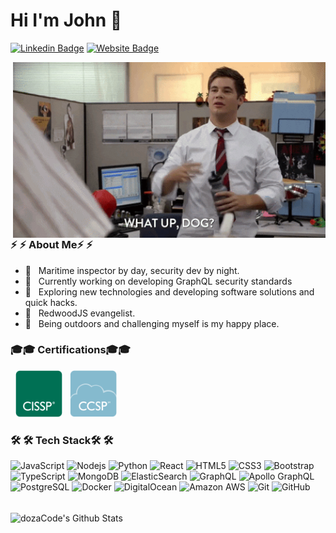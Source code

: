 # Hi I'm John 👋 
[![Linkedin Badge](https://img.shields.io/badge/-John-blue?style=flat&logo=Linkedin&logoColor=white&link=https://www.linkedin.com/in/j0hnM/)](https://www.linkedin.com/in/j0hnM)
[![Website Badge](https://img.shields.io/badge/-John.io-47CCCC?style=flat&logo=Google-Chrome&logoColor=white&link=https://thyresson.io)](https://johnmendoza.dev)

<img align="right" alt="GIF" src="https://raw.githubusercontent.com/dozaCode/dozaCode/master/whatup.gif" width="500"/>

<h3> ⚡ ⚡   About Me⚡ ⚡  </h3>

- 💼 &nbsp; Maritime inspector by day, security dev by night.
- 🔭 &nbsp; Currently working on developing GraphQL security standards
- 🤔 &nbsp; Exploring new technologies and developing software solutions and quick hacks.
- 🚀 &nbsp; RedwoodJS evangelist.
- 🌄 &nbsp; Being outdoors and challenging myself is my happy place.
<h3>🎓🎓 Certifications🎓🎓 </h3>

<p align="left">
&nbsp; <a href="https://www.credly.com/badges/ff7b94eb-4f22-4c91-b530-1e5a770334fe/public_url" target="_blank" rel="noopener noreferrer"><img src="https://raw.githubusercontent.com/dozaCode/dozaCode/master/CISSP.png" width="75" /></a>  
&nbsp; <a href="https://www.credly.com/badges/5206763f-0eac-4ede-ada7-c12e6ce82032/public_url" target="_blank" rel="noopener noreferrer"><img src="https://raw.githubusercontent.com/dozaCode/dozaCode/master/CCSP.png" width="75" /></a>  
</p>


<h3>🛠 🛠 Tech Stack🛠 🛠 </h3>

![JavaScript](https://img.shields.io/badge/-JavaScript-black?style=flat-square&logo=javascript)
![Nodejs](https://img.shields.io/badge/-Nodejs-black?style=flat-square&logo=Node.js)
![Python](https://img.shields.io/badge/-Python-black?style=flat-square&logo=Python)
![React](https://img.shields.io/badge/-React-black?style=flat-square&logo=react)
![HTML5](https://img.shields.io/badge/-HTML5-E34F26?style=flat-square&logo=html5&logoColor=white)
![CSS3](https://img.shields.io/badge/-CSS3-1572B6?style=flat-square&logo=css3)
![Bootstrap](https://img.shields.io/badge/-Bootstrap-563D7C?style=flat-square&logo=bootstrap)
![TypeScript](https://img.shields.io/badge/-TypeScript-007ACC?style=flat-square&logo=typescript)
![MongoDB](https://img.shields.io/badge/-MongoDB-black?style=flat-square&logo=mongodb)
![ElasticSearch](https://img.shields.io/badge/-ElasticSearch-005571?style=flat-square&logo=elasticsearch)
![GraphQL](https://img.shields.io/badge/-GraphQL-E10098?style=flat-square&logo=graphql)
![Apollo GraphQL](https://img.shields.io/badge/-Apollo%20GraphQL-311C87?style=flat-square&logo=apollo-graphql)
![PostgreSQL](https://img.shields.io/badge/-PostgreSQL-336791?style=flat-square&logo=postgresql)
![Docker](https://img.shields.io/badge/-Docker-black?style=flat-square&logo=docker)
![DigitalOcean](https://img.shields.io/badge/-Digital%20Ocean-darkblue?style=flat-square&logo=digitalocean)
![Amazon AWS](https://img.shields.io/badge/Amazon%20AWS-232F3E?style=flat-square&logo=amazon-aws)
![Git](https://img.shields.io/badge/-Git-black?style=flat-square&logo=git)
![GitHub](https://img.shields.io/badge/-GitHub-181717?style=flat-square&logo=github)


<br>

<img align="center" src="https://github-readme-stats.vercel.app/api?username=dozaCode&include_all_commits=true&count_private=true&show_icons=true&line_height=20&title_color=7A7ADB&icon_color=2234AE&text_color=D3D3D3&bg_color=0,000000,130F40" alt="dozaCode's Github Stats">

</br>





